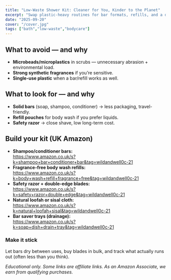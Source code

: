 ```yaml
---
title: "Low-Waste Shower Kit: Cleaner for You, Kinder to the Planet"
excerpt: "Swap plastic-heavy routines for bar formats, refills, and a durable razor — without sacrificing comfort."
date: "2025-09-20"
cover: "/cover.jpg"
tags: ["bath","low-waste","bodycare"]
---
```


## What to avoid — and why
- **Microbeads/microplastics** in scrubs — unnecessary abrasion + environmental load.  
- **Strong synthetic fragrances** if you’re sensitive.  
- **Single-use plastic** when a bar/refill works as well.

## What to look for — and why
- **Solid bars** (soap, shampoo, conditioner) → less packaging, travel-friendly.  
- **Refill pouches** for body wash if you prefer liquids.  
- **Safety razor** → close shave, low long-term cost.

## Build your kit (UK Amazon)
- **Shampoo/conditioner bars:**  
  <https://www.amazon.co.uk/s?k=shampoo+bar+conditioner+bar&tag=wildandwell0c-21>
- **Fragrance-free body wash refills:**  
  <https://www.amazon.co.uk/s?k=body+wash+refill+fragrance+free&tag=wildandwell0c-21>
- **Safety razor + double-edge blades:**  
  <https://www.amazon.co.uk/s?k=safety+razor+double+edge&tag=wildandwell0c-21>
- **Natural loofah or sisal cloth:**  
  <https://www.amazon.co.uk/s?k=natural+loofah+sisal&tag=wildandwell0c-21>
- **Bar saver trays (drainage):**  
  <https://www.amazon.co.uk/s?k=soap+dish+drain+tray&tag=wildandwell0c-21>

### Make it stick
Let bars dry between uses, buy blades in bulk, and track what actually runs out (often less than you think).

*Educational only. Some links are affiliate links. As an Amazon Associate, we earn from qualifying purchases.*
